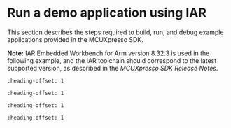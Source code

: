# Run a demo application using IAR

This section describes the steps required to build, run, and debug example applications provided in the MCUXpresso SDK.

**Note:** IAR Embedded Workbench for Arm version 8.32.3 is used in the following example, and the IAR toolchain should correspond to the latest supported version, as described in the *MCUXpresso SDK Release Notes*.


```{include} ../topics/build_an_example_application_002.md
:heading-offset: 1
```

```{include} ../topics/run_an_example_application.md
:heading-offset: 1
```

```{include} ../topics/build_a_trustzone_example_application.md
:heading-offset: 1
```

```{include} ../topics/run_a_trustzone_example_application_003.md
:heading-offset: 1
```

